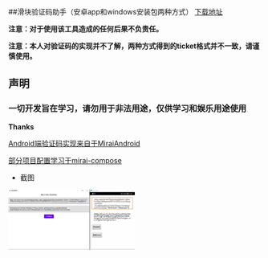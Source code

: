 ##滑块验证码助手（安卓app和windows安装包两种方式）
[下载地址](https://github.com/kr5317/SliderHelper/releases)

**注意：对于使用该工具造成的任何后果不负责任。**

**注意：本人对验证码的实现并不了解，两种方式得到的ticket格式并不一致，请谨慎使用。**

## 声明

### 一切开发旨在学习，请勿用于非法用途，仅供学习和娱乐用途使用

**Thanks**

[Android端验证码实现来自于MiraiAndroid](https://github.com/mzdluo123/MiraiAndroid)

[部分项目配置学习于mirai-compose](https://github.com/sonder-joker/mirai-compose)

- 截图  
<img src="https://github.com/kr5317/SliderHelper/blob/master/screenshot.png" width="50%"/>